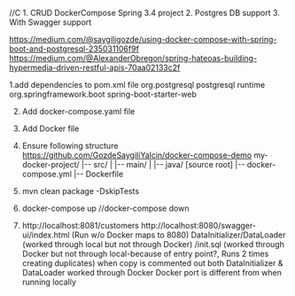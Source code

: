 //C 1. CRUD DockerCompose Spring 3.4 project 2. Postgres DB support 3. With Swagger support

https://medium.com/@saygiligozde/using-docker-compose-with-spring-boot-and-postgresql-235031106f9f
https://medium.com/@AlexanderObregon/spring-hateoas-building-hypermedia-driven-restful-apis-70aa02133c2f

1.add dependencies to pom.xml file
<dependency>
<groupId>org.postgresql</groupId>
<artifactId>postgresql</artifactId>
<scope>runtime</scope>
</dependency>
<dependency>
<groupId>org.springframework.boot</groupId>
<artifactId>spring-boot-starter-web</artifactId>
</dependency>

2. Add docker-compose.yaml  file
3. Add Docker file
4. Ensure following structure https://github.com/GozdeSaygiliYalcin/docker-compose-demo
my-docker-project/
   |-- src/
   |   |-- main/
   |        |-- java/ [source root]
   |-- docker-compose.yml
   |-- Dockerfile

5. mvn clean package -DskipTests
6. docker-compose up //docker-compose down
7. http://localhost:8081/customers
   http://localhost:8080/swagger-ui/index.html (Run w/o Docker maps to 8080)
DataInitializer/DataLoader (worked through local but not through Docker)
/init.sql (worked through Docker but not through local-because of entry point?, Runs 2 times creating duplicates)
when copy is commented out both DataInitializer & DataLoader worked through Docker
Docker port is different from when running locally
